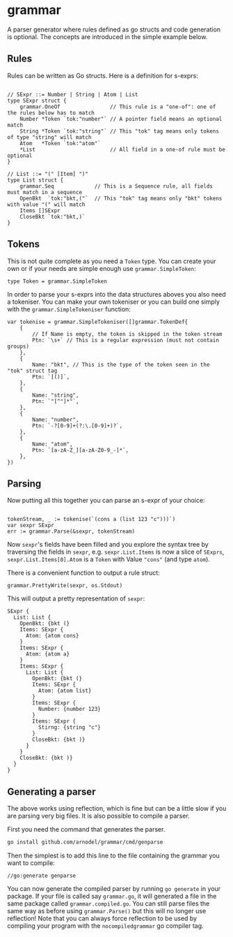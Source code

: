 # grammar

A parser generator where rules defined as go structs and code generation is
optional.  The concepts are introduced in the simple example below.

## Rules

Rules can be written as Go structs.  Here is a definition for s-exprs:

```golang

// SExpr ::= Number | String | Atom | List
type SExpr struct {
    grammar.OneOf                // This rule is a "one-of": one of the rules below has to match
    Number *Token `tok:"number"` // A pointer field means an optional match
    String *Token `tok:"string"` // This "tok" tag means only tokens of type "string" will match
    Atom   *Token `tok:"atom"`
    *List                        // All field in a one-of rule must be optional
}

// List ::= "(" [Item] ")"
type List struct {
    grammar.Seq             // This is a Sequence rule, all fields must match in a sequence
    OpenBkt  `tok:"bkt,("`  // This "tok" tag means only "bkt" tokens with value "(" will match
    Items []SExpr
    CloseBkt `tok:"bkt,)`
}
```

## Tokens

This is not quite complete as you need a `Token` type.  You can create your own or if your needs are simple enough use `grammar.SimpleToken`:

```golang
type Token = grammar.SimpleToken
```

In order to parse your s-exprs into the data structures aboves you also need a tokeniser.  You can make your own tokeniser or you can build one simply with the `grammar.SimpleTokeniser` function:

```golang
var tokenise = grammar.SimpleTokeniser([]grammar.TokenDef{
    {
        // If Name is empty, the token is skipped in the token stream
        Ptn: `\s+` // This is a regular expression (must not contain groups)
    },
    {
        Name: "bkt", // This is the type of the token seen in the "tok" struct tag
        Ptn: `[()]`,
    },
    {
        Name: "string",
        Ptn: `"[^"]*"`,
    },
    {
        Name: "number",
        Ptn: `-?[0-9]+(?:\.[0-9]+)?`,
    },
    {
        Name: "atom",
        Ptn: `[a-zA-Z_][a-zA-Z0-9_-]*`,
    },
})
```

## Parsing

Now putting all this together you can parse an s-expr of your choice:

```golang

tokenStream, _ := tokenise(`(cons a (list 123 "c")))`)
var sexpr SExpr
err := grammar.Parse(&sexpr, tokenStream)
```

Now `sexpr`'s fields have been filled and you explore the syntax tree by
traversing the fields in `sexpr`, e.g. `sexpr.List.Items` is now a slice of
`SExprs`, `sexpr.List.Items[0].Atom` is a `Token` with Value `"cons"` (and type
`atom`).

There is a convenient function to output a rule struct:

```golang
grammar.PrettyWrite(sexpr, os.Stdout)
```

This will output a pretty representation of `sexpr`:
```
SExpr {
  List: List {
    OpenBkt: {bkt (}
    Items: SExpr {
      Atom: {atom cons}
    }
    Items: SExpr {
      Atom: {atom a}
    }
    Items: SExpr {
      List: List {
        OpenBkt: {bkt (}
        Items: SExpr {
          Atom: {atom list}
        }
        Items: SExpr {
          Number: {number 123}
        }
        Items: SExpr {
          Stirng: {string "c"}
        }
        CloseBkt: {bkt )}
      }
    }
    CloseBkt: {bkt )}
  }
}
```

## Generating a parser

The above works using reflection, which is fine but can be a little slow if you
are parsing very big files.  It is also possible to compile a parser.

First you need the command that generates the parser.

```sh
go install github.com/arnodel/grammar/cmd/genparse
```

Then the simplest is to add this line to the file containing the grammar you
want to compile:

```golang
//go:generate genparse
```

You can now generate the compiled parser by running `go generate` in your
package.  If your file is called say `grammar.go`, it will generated a file in
the same package called `grammar.compiled.go`.  You can still parse files the
same way as before using `grammar.Parse()` but this will no longer use
reflection!  Note that you can always force reflection to be used by compiling your
program with the `nocompiledgrammar` go compiler tag.
